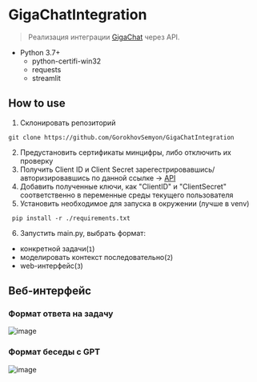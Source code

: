 # GigaChatIntegration

> Реализация интеграции [GigaChat](https://developers.sber.ru/help/gigachat) через API.

- Python 3.7+
  - python-certifi-win32
  - requests
  - streamlit
 
## How to use

1) Склонировать репозиторий

```git clone https://github.com/GorokhovSemyon/GigaChatIntegration```

2) Предустановить сертификаты минцифры, либо отключить их проверку
3) Получить Client ID и Client Secret зарегестрировавшись/авторизировавшись по данной ссылке -> [API](https://developers.sber.ru/portal/products/gigachat-api)
4) Добавить полученные ключи, как "ClientID" и "ClientSecret" соответственно в переменные среды текущего пользователя
5) Установить необходимое для запуска в окружении (лучше в venv)

``` pip install -r ./requirements.txt```

6) Запустить main.py, выбрать формат: 
- конкретной задачи(`1`)
- моделировать контекст последовательно(`2`)
- web-интерфейс(`3`)

## Веб-интерфейс

### Формат ответа на задачу
![image](images/Answer_with_prompt.png)

### Формат беседы с GPT
![image](images/Dialog.png)
